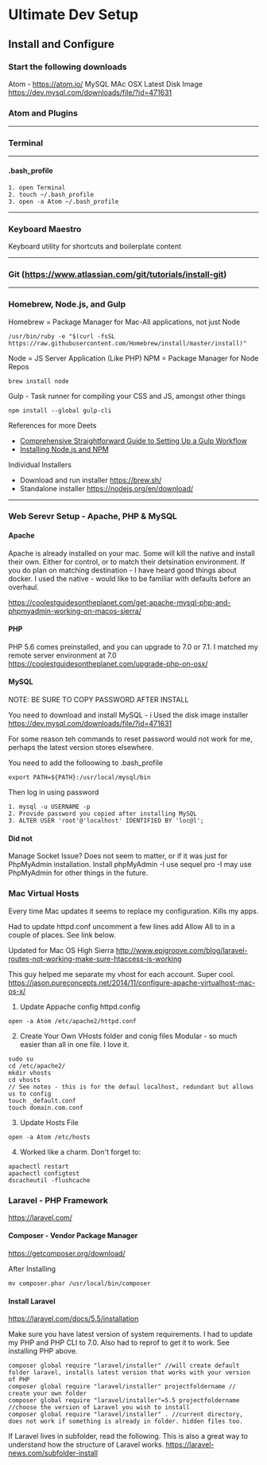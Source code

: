 # Ultimate Dev Setup

## Install and Configure

### Start the following downloads
Atom - https://atom.io/
MySQL MAc OSX Latest Disk Image https://dev.mysql.com/downloads/file/?id=471631

### Atom and Plugins

---

### Terminal

---

#### .bash_profile

    1. open Terminal
    2. touch ~/.bash_profile
    3. open -a Atom ~/.bash_profile

---

### Keyboard Maestro
Keyboard utility for shortcuts and boilerplate content

---

### Git (https://www.atlassian.com/git/tutorials/install-git)

---

### Homebrew, Node.js, and Gulp
Homebrew = Package Manager for Mac-All applications, not just Node

```
/usr/bin/ruby -e "$(curl -fsSL https://raw.githubusercontent.com/Homebrew/install/master/install)"
```

Node = JS Server Application (Like PHP)
NPM = Package Manager for Node Repos

```
brew install node
```

Gulp - Task runner for compiling your CSS and JS, amongst other things

```
npm install --global gulp-cli
```

References for more Deets
* [Comprehensive Straightforward Guide to Setting Up a Gulp Workflow](https://www.taniarascia.com/getting-started-with-gulp/)
* [Installing Node.js and NPM](https://treehouse.github.io/installation-guides/mac/node-mac.html)

Individual Installers
* Download and run installer https://brew.sh/
* Standalone installer https://nodejs.org/en/download/

---

### Web Serevr Setup - Apache, PHP & MySQL

#### Apache
Apache is already installed on your mac. Some will kill the native and install their own. Either for control, or to match their detsination environment. If you do plan on matching destination - I have heard good things about docker. I used the native - would like to be familiar with defaults before an overhaul.

https://coolestguidesontheplanet.com/get-apache-mysql-php-and-phpmyadmin-working-on-macos-sierra/

#### PHP
PHP 5.6 comes preinstalled, and you can upgrade to 7.0 or 7.1. I matched my remote server environment at 7.0
https://coolestguidesontheplanet.com/upgrade-php-on-osx/

#### MySQL
NOTE: BE SURE TO COPY PASSWORD AFTER INSTALL

You need to download and install MySQL - i Used the disk image installer
https://dev.mysql.com/downloads/file/?id=471631

For some reason teh commands to reset password would not work for me, perhaps the latest version stores elsewhere.

You need to add the folloowing to .bash_profile

    export PATH=${PATH}:/usr/local/mysql/bin

Then log in using password

    1. mysql -u USERNAME -p
    2. Provide password you copied after installing MySQL
    3. ALTER USER 'root'@'localhost' IDENTIFIED BY 'loc@l';


#### Did not
Manage Socket Issue? Does not seem to matter, or if it was just for PhpMyAdmin installation.
Install phpMyAdmin  -I use sequel pro  -I may use PhpMyAdmin for other things in the future.


### Mac Virtual Hosts
Every time Mac updates it seems to replace my configuration. Kills my apps.

Had to update httpd.conf
uncomment a few lines
add Allow All to <Document> in a couple of places. See link below.

Updated for Mac OS High Sierra
http://www.epigroove.com/blog/laravel-routes-not-working-make-sure-htaccess-is-working

This guy helped me separate my vhost for each account. Super cool.
https://jason.pureconcepts.net/2014/11/configure-apache-virtualhost-mac-os-x/

1. Update Appache config httpd.config
```
open -a Atom /etc/apache2/httpd.conf
```
2. Create Your Own VHosts folder and conig files
Modular - so much easier than all in one file. I love it.

```    
sudo su
cd /etc/apache2/
mkdir vhosts
cd vhosts
// See notes - this is for the defaul localhost, redundant but allows us to config
touch _default.conf
touch domain.com.conf
```
3. Update Hosts File
```
open -a Atom /etc/hosts
```

4. Worked like a charm. Don't forget to:
```
apachectl restart
apachectl configtest
dscacheutil -flushcache
```


### Laravel - PHP Framework
https://laravel.com/

#### Composer - Vendor Package Manager
https://getcomposer.org/download/

After Installing

```
mv composer.phar /usr/local/bin/composer
```

#### Install Laravel
https://laravel.com/docs/5.5/installation

Make sure you have latest version of system requirements. I had to update my PHP and PHP CLI to 7.0. Also had to reprof to get it to work. See installing PHP above.

```
composer global require "laravel/installer" //will create default folder laravel, installs latest version that works with your version of PHP
composer global require "laravel/installer" projectfoldername // create your own folder
composer global require "laravel/installer"=5.5 projectfoldername //choose the version of Laravel you wish to install
composer global require "laravel/installer" . //current directory, does not work if something is already in folder. hidden files too.
```
If Laravel lives in subfolder, read the following. This is also a great way to understand how the structure of Laravel works.
https://laravel-news.com/subfolder-install
















